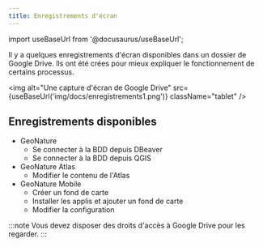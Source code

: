 ```yaml
---
title: Enregistrements d'écran
---
```

import useBaseUrl from '@docusaurus/useBaseUrl';

Il y a quelques enregistrements d'écran disponibles dans un dossier de Google Drive. Ils ont été crées pour mieux expliquer le fonctionnement de certains processus.

<img alt="Une capture d'écran de Google Drive" src={useBaseUrl('img/docs/enregistrements1.png')} className="tablet" />

## Enregistrements disponibles

* GeoNature
  * Se connecter à la BDD depuis DBeaver
  * Se connecter à la BDD depuis QGIS
* GeoNature Atlas
  * Modifier le contenu de l'Atlas
* GeoNature Mobile
  * Créer un fond de carte
  * Installer les applis et ajouter un fond de carte
  * Modifier la configuration

:::note
Vous devez disposer des droits d'accès à Google Drive pour les regarder.
:::
